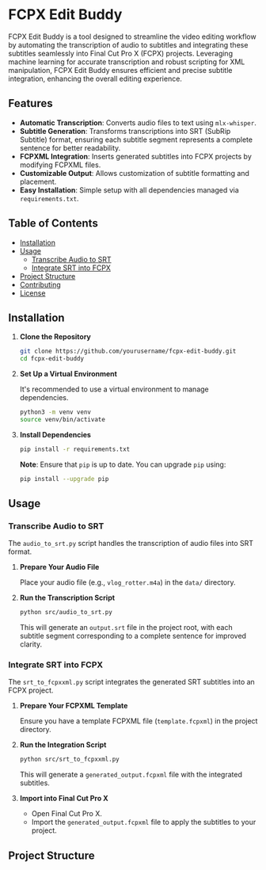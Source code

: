 # FCPX Edit Buddy

FCPX Edit Buddy is a tool designed to streamline the video editing workflow by automating the transcription of audio to subtitles and integrating these subtitles seamlessly into Final Cut Pro X (FCPX) projects. Leveraging machine learning for accurate transcription and robust scripting for XML manipulation, FCPX Edit Buddy ensures efficient and precise subtitle integration, enhancing the overall editing experience.

## Features

- **Automatic Transcription**: Converts audio files to text using `mlx-whisper`.
- **Subtitle Generation**: Transforms transcriptions into SRT (SubRip Subtitle) format, ensuring each subtitle segment represents a complete sentence for better readability.
- **FCPXML Integration**: Inserts generated subtitles into FCPX projects by modifying FCPXML files.
- **Customizable Output**: Allows customization of subtitle formatting and placement.
- **Easy Installation**: Simple setup with all dependencies managed via `requirements.txt`.

## Table of Contents

- [Installation](#installation)
- [Usage](#usage)
  - [Transcribe Audio to SRT](#transcribe-audio-to-srt)
  - [Integrate SRT into FCPX](#integrate-srt-into-fcpx)
- [Project Structure](#project-structure)
- [Contributing](#contributing)
- [License](#license)

## Installation

1. **Clone the Repository**

   ```bash
   git clone https://github.com/yourusername/fcpx-edit-buddy.git
   cd fcpx-edit-buddy
   ```

2. **Set Up a Virtual Environment**

   It's recommended to use a virtual environment to manage dependencies.

   ```bash
   python3 -m venv venv
   source venv/bin/activate
   ```

3. **Install Dependencies**

   ```bash
   pip install -r requirements.txt
   ```

   **Note**: Ensure that `pip` is up to date. You can upgrade `pip` using:

   ```bash
   pip install --upgrade pip
   ```

## Usage

### Transcribe Audio to SRT

The `audio_to_srt.py` script handles the transcription of audio files into SRT format.

1. **Prepare Your Audio File**

   Place your audio file (e.g., `vlog_rotter.m4a`) in the `data/` directory.

2. **Run the Transcription Script**

   ```bash
   python src/audio_to_srt.py
   ```

   This will generate an `output.srt` file in the project root, with each subtitle segment corresponding to a complete sentence for improved clarity.

### Integrate SRT into FCPX

The `srt_to_fcpxxml.py` script integrates the generated SRT subtitles into an FCPX project.

1. **Prepare Your FCPXML Template**

   Ensure you have a template FCPXML file (`template.fcpxml`) in the project directory.

2. **Run the Integration Script**

   ```bash
   python src/srt_to_fcpxxml.py
   ```

   This will generate a `generated_output.fcpxml` file with the integrated subtitles.

3. **Import into Final Cut Pro X**

   - Open Final Cut Pro X.
   - Import the `generated_output.fcpxml` file to apply the subtitles to your project.

## Project Structure
